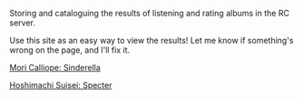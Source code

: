 Storing and cataloguing the results of listening and rating albums in the RC server.

Use this site as an easy way to view the results! Let me know if something's wrong on the page, and I'll fix it.

[Mori Calliope: Sinderella](sinderella/sinderella.md)

[Hoshimachi Suisei: Specter](specter/specter.md)
